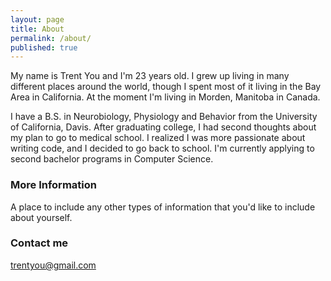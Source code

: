 ```yaml
---
layout: page
title: About
permalink: /about/
published: true
---
```


My name is Trent You and I'm 23 years old. I grew up living in many different places around the world, though I spent most of it living in the Bay Area in California. At the moment I'm living in Morden, Manitoba in Canada.

I have a B.S. in Neurobiology, Physiology and Behavior from the University of California, Davis. After graduating college, I had second thoughts about my plan to go to medical school. I realized I was more passionate about writing code, and I decided to go back to school. I'm currently applying to second bachelor programs in Computer Science. 

### More Information

A place to include any other types of information that you'd like to include about yourself. 

### Contact me

[trentyou@gmail.com](mailto:trentyou@gmail.com)